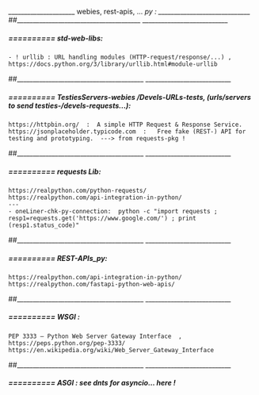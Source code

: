_____________________ webies, rest-apis, ... _py : _____________________________
##________________________________________  ___________________________



#####  ==========  std-web-libs:
    - ! urllib : URL handling modules (HTTP-request/response/...) , https://docs.python.org/3/library/urllib.html#module-urllib
##________________________________________  ___________________________

#####  ==========  TestiesServers-webies /Devels-URLs-tests, (urls/servers to send testies-/devels-requests...):
	https://httpbin.org/  :  A simple HTTP Request & Response Service.
	https://jsonplaceholder.typicode.com  :   Free fake (REST-) API for testing and prototyping.  ---> from requests-pkg !
##________________________________________  ___________________________


#####  ==========  requests Lib:
	https://realpython.com/python-requests/
	https://realpython.com/api-integration-in-python/
	---
	- oneLiner-chk-py-connection:  python -c "import requests ; resp1=requests.get('https://www.google.com/') ; print (resp1.status_code)"
##________________________________________  ___________________________


#####  ==========  REST-APIs_py:
	https://realpython.com/api-integration-in-python/
	https://realpython.com/fastapi-python-web-apis/
##________________________________________  ___________________________


#####  ==========  WSGI :
	PEP 3333 – Python Web Server Gateway Interface  , https://peps.python.org/pep-3333/
	https://en.wikipedia.org/wiki/Web_Server_Gateway_Interface
##________________________________________  ___________________________


#####  ==========  ASGI : see dnts for asyncio... here !
